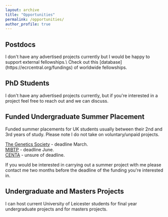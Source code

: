 ```yaml
---
layout: archive
title: "Opportunities"
permalink: /opportunities/
author_profile: true
---
```


<h2>Postdocs</h2>
I don't have any advertised projects currently but I would be happy to support external fellowships.\
Check out this [database](https://ecrcentral.org/fundings) of worldwide fellowships.

<h2>PhD Students</h2>
I don't have any advertised projects currently, but if you're interested in a project feel free to reach out and we can discuss.

<h2>Funded Undergraduate Summer Placement</h2>

Funded summer placements for UK students usually between their 2nd and 3rd years of study. Please note I do not take on voluntary/unpaid projects.

[The Genetics Society](https://genetics.org.uk/grants/summer-studentships/) - deadline March.\
[MIBTP](https://warwick.ac.uk/fac/cross_fac/mibtp/rep/) - deadline June.\
[CENTA](https://centa.ac.uk/centa-research-experience-placements-rep-2022/) - unsure of deadline.

If you would be interested in carrying out a summer project with me please contact me two months before the deadline of the funding you're interested in.

<h2>Undergraduate and Masters Projects</h2>

I can host current University of Leicester students for final year undergraduate projects and for masters projects.
